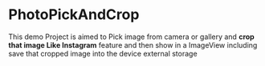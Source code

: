 # PhotoPickAndCrop
This demo Project is aimed to Pick image from camera or gallery and **crop that image Like Instagram** feature and then show in a ImageView including save that cropped image into the device external storage
